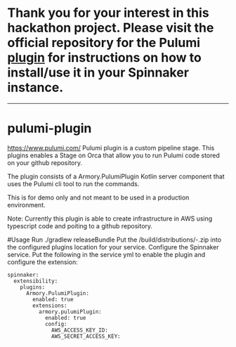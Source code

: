 # Thank you for your interest in this hackathon project. Please visit the official repository for the Pulumi [plugin](https://github.com/pulumi/spinnaker-preconfigured-job-plugin) for instructions on how to install/use it in your Spinnaker instance.

-------

# pulumi-plugin

https://www.pulumi.com/
Pulumi plugin is a custom pipeline stage. This plugins enables a Stage on Orca that allow you to run Pulumi code stored on your github repository.

The plugin consists of a Armory.PulumiPlugin Kotlin server component that uses the Pulumi cli tool to run the commands.

This is for demo only and not meant to be used in a production environment.

Note: Currently this plugin is able to create infrastructure in AWS using typescript code and poiting to a github repository.

#Usage
Run ./gradlew releaseBundle
Put the /build/distributions/<project>-<version>.zip into the configured plugins location for your service.
Configure the Spinnaker service. Put the following in the service yml to enable the plugin and configure the extension:

```
spinnaker:
  extensibility:
    plugins:
      Armory.PulumiPlugin:
        enabled: true
        extensions:
          armory.pulumiPlugin:
            enabled: true
            config:
              AWS_ACCESS_KEY_ID:
              AWS_SECRET_ACCESS_KEY:
```
